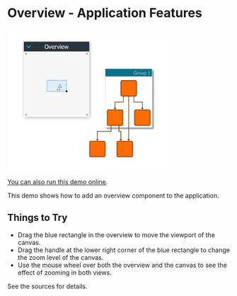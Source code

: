 <!--
 //////////////////////////////////////////////////////////////////////////////
 // @license
 // This file is part of yFiles for HTML.
 // Use is subject to license terms.
 //
 // Copyright (c) by yWorks GmbH, Vor dem Kreuzberg 28,
 // 72070 Tuebingen, Germany. All rights reserved.
 //
 //////////////////////////////////////////////////////////////////////////////
-->
# Overview - Application Features

<img src="../../../doc/demo-thumbnails/overview.webp" alt="demo-thumbnail" height="320"/>

[You can also run this demo online](https://www.yworks.com/demos/application-features/overview/).

This demo shows how to add an overview component to the application.

## Things to Try

- Drag the blue rectangle in the overview to move the viewport of the canvas.
- Drag the handle at the lower right corner of the blue rectangle to change the zoom level of the canvas.
- Use the mouse wheel over both the overview and the canvas to see the effect of zooming in both views.

See the sources for details.
